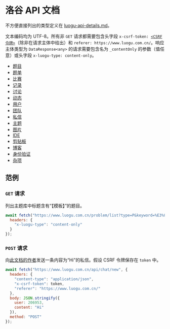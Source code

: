 # 洛谷 API 文档

不方便直接列出的类型定义在 [luogu-api-details.md](luogu-api-details)。

文本编码均为 UTF-8。所有非 `GET` 请求都需要包含头字段 <code>x-csrf-token: <a href="misc#获取-csrf-令牌">&lt;CSRF 令牌&gt;</a></code>（除非在请求主体中给出）和 `referer: https://www.luogu.com.cn/`。响应主体类型为 `DataResponse<any>` 的请求需要包含名为 `_contentOnly` 的参数（值任意）或头字段 `x-luogu-type: content-only`。

* [题目](problems)
* [题单](problem-sets)
* [比赛](contests)
* [记录](records)
* [讨论](discussions)
* [动态](activities)
* [用户](users)
* [团队](teams)
* [私信](chat)
* [主题](themes)
* [图片](images)
* [IDE](ide)
* [剪贴板](pastes)
* [博客](blog)
* [身份验证](auth)
* [杂项](misc)

## 范例

### `GET` 请求

列出主题库中标题含有“【模板】”的题目。

```js
await fetch("https://www.luogu.com.cn/problem/list?type=P&keyword=%E3%80%90%E6%A8%A1%E6%9D%BF%E3%80%91", {
  headers: {
    "x-luogu-type": "content-only"
  }
});
```

### `POST` 请求

向[此文档的作者](https://www.luogu.com.cn/user/206953)发送一条内容为“Hi”的私信。假设 CSRF 令牌保存在 `token` 中。

```js
await fetch("https://www.luogu.com.cn/api/chat/new", {
  headers: {
    "content-type": "application/json",
    "x-csrf-token": token,
    "referer": "https://www.luogu.com.cn/"
  },
  body: JSON.stringify({
    user: 206953,
    content: "Hi"
  }),
  method: "POST"
});
```
